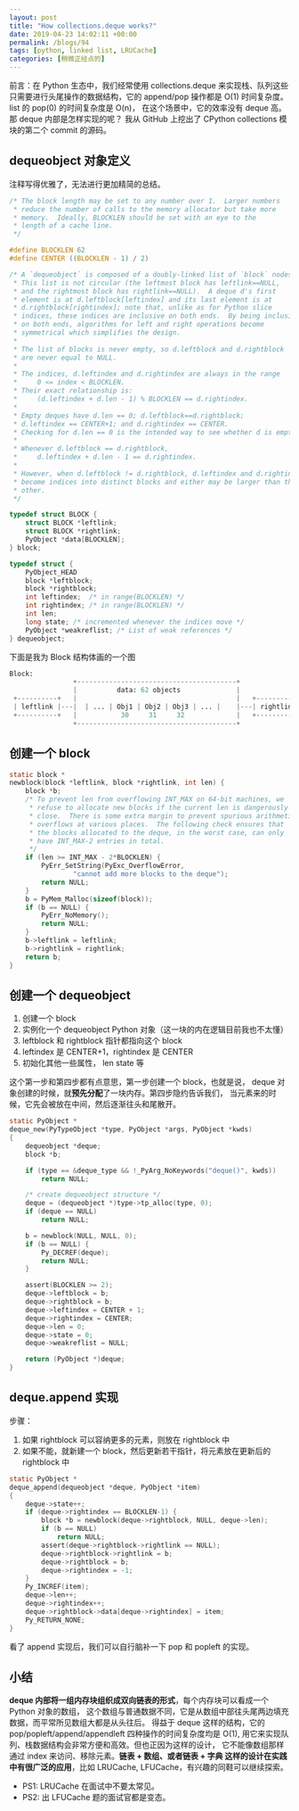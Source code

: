```yaml
---
layout: post
title: "How collections.deque works?"
date: 2019-04-23 14:02:11 +00:00
permalink: /blogs/94
tags: [python, linked list, LRUCache]
categories: [稍微正经点的]
---
```

前言：在 Python 生态中，我们经常使用 collections.deque
来实现栈、队列这些只需要进行头尾操作的数据结构，它的 append/pop
操作都是 O(1) 时间复杂度。list 的 pop(0) 的时间复杂度是 O(n)，
在这个场景中，它的效率没有 deque 高。那 deque 内部是怎样实现的呢？
我从 GitHub 上挖出了 CPython collections 模块的第二个 commit 的源码。

## dequeobject 对象定义

注释写得优雅了，无法进行更加精简的总结。

```c
/* The block length may be set to any number over 1.  Larger numbers
 * reduce the number of calls to the memory allocator but take more
 * memory.  Ideally, BLOCKLEN should be set with an eye to the
 * length of a cache line.
 */

#define BLOCKLEN 62
#define CENTER ((BLOCKLEN - 1) / 2)

/* A `dequeobject` is composed of a doubly-linked list of `block` nodes.
 * This list is not circular (the leftmost block has leftlink==NULL,
 * and the rightmost block has rightlink==NULL).  A deque d's first
 * element is at d.leftblock[leftindex] and its last element is at
 * d.rightblock[rightindex]; note that, unlike as for Python slice
 * indices, these indices are inclusive on both ends.  By being inclusive
 * on both ends, algorithms for left and right operations become
 * symmetrical which simplifies the design.
 *
 * The list of blocks is never empty, so d.leftblock and d.rightblock
 * are never equal to NULL.
 *
 * The indices, d.leftindex and d.rightindex are always in the range
 *     0 <= index < BLOCKLEN.
 * Their exact relationship is:
 *     (d.leftindex + d.len - 1) % BLOCKLEN == d.rightindex.
 *
 * Empty deques have d.len == 0; d.leftblock==d.rightblock;
 * d.leftindex == CENTER+1; and d.rightindex == CENTER.
 * Checking for d.len == 0 is the intended way to see whether d is empty.
 *
 * Whenever d.leftblock == d.rightblock,
 *     d.leftindex + d.len - 1 == d.rightindex.
 *
 * However, when d.leftblock != d.rightblock, d.leftindex and d.rightindex
 * become indices into distinct blocks and either may be larger than the
 * other.
 */

typedef struct BLOCK {
	struct BLOCK *leftlink;
	struct BLOCK *rightlink;
	PyObject *data[BLOCKLEN];
} block;

typedef struct {
	PyObject_HEAD
	block *leftblock;
	block *rightblock;
	int leftindex;	/* in range(BLOCKLEN) */
	int rightindex;	/* in range(BLOCKLEN) */
	int len;
	long state;	/* incremented whenever the indices move */
	PyObject *weakreflist; /* List of weak references */
} dequeobject;
```

下面是我为 Block 结构体画的一个图

```python
Block:
                +----------------------------------------+
                |          data: 62 objects              |
 +----------+   |                                        |   +-----------+
 | leftlink |---|  | ... | Obj1 | Obj2 | Obj3 | ... |    |---| rightlink |
 +----------+   |           30     31     32             |   +-----------+
                +----------------------------------------+
```

## 创建一个 block

```c
static block *
newblock(block *leftlink, block *rightlink, int len) {
	block *b;
	/* To prevent len from overflowing INT_MAX on 64-bit machines, we
	 * refuse to allocate new blocks if the current len is dangerously
	 * close.  There is some extra margin to prevent spurious arithmetic
	 * overflows at various places.  The following check ensures that
	 * the blocks allocated to the deque, in the worst case, can only
	 * have INT_MAX-2 entries in total.
	 */
	if (len >= INT_MAX - 2*BLOCKLEN) {
		PyErr_SetString(PyExc_OverflowError,
				"cannot add more blocks to the deque");
		return NULL;
	}
	b = PyMem_Malloc(sizeof(block));
	if (b == NULL) {
		PyErr_NoMemory();
		return NULL;
	}
	b->leftlink = leftlink;
	b->rightlink = rightlink;
	return b;
}
```

## 创建一个 dequeobject

1. 创建一个 block
2. 实例化一个 dequeobject Python 对象（这一块的内在逻辑目前我也不太懂）
3. leftblock 和 rightblock 指针都指向这个 block
4. leftindex 是 CENTER+1，rightindex 是 CENTER
5. 初始化其他一些属性， len state 等

这个第一步和第四步都有点意思，第一步创建一个 block，也就是说，
deque 对象创建的时候，就**预先分配**了一块内存。第四步隐约告诉我们，
当元素来的时候，它先会被放在中间，然后逐渐往头和尾散开。

```c
static PyObject *
deque_new(PyTypeObject *type, PyObject *args, PyObject *kwds)
{
	dequeobject *deque;
	block *b;

	if (type == &deque_type && !_PyArg_NoKeywords("deque()", kwds))
		return NULL;

	/* create dequeobject structure */
	deque = (dequeobject *)type->tp_alloc(type, 0);
	if (deque == NULL)
		return NULL;

	b = newblock(NULL, NULL, 0);
	if (b == NULL) {
		Py_DECREF(deque);
		return NULL;
	}

	assert(BLOCKLEN >= 2);
	deque->leftblock = b;
	deque->rightblock = b;
	deque->leftindex = CENTER + 1;
	deque->rightindex = CENTER;
	deque->len = 0;
	deque->state = 0;
	deque->weakreflist = NULL;

	return (PyObject *)deque;
}
```

## deque.append 实现

步骤：

1. 如果 rightblock 可以容纳更多的元素，则放在 rightblock 中
2. 如果不能，就新建一个 block，然后更新若干指针，将元素放在更新后的 rightblock 中

```c
static PyObject *
deque_append(dequeobject *deque, PyObject *item)
{
	deque->state++;
	if (deque->rightindex == BLOCKLEN-1) {
		block *b = newblock(deque->rightblock, NULL, deque->len);
		if (b == NULL)
			return NULL;
		assert(deque->rightblock->rightlink == NULL);
		deque->rightblock->rightlink = b;
		deque->rightblock = b;
		deque->rightindex = -1;
	}
	Py_INCREF(item);
	deque->len++;
	deque->rightindex++;
	deque->rightblock->data[deque->rightindex] = item;
	Py_RETURN_NONE;
}
```

看了 append 实现后，我们可以自行脑补一下 pop 和 popleft 的实现。


## 小结

**deque 内部将一组内存块组织成双向链表的形式**，每个内存块可以看成一个 Python 对象的数组，
这个数组与普通数据不同，它是从数组中部往头尾两边填充数据，而平常所见数组大都是从头往后。
得益于 deque 这样的结构，它的 pop/popleft/append/appendleft 四种操作的时间复杂度均是 O(1),
用它来实现队列、栈数据结构会非常方便和高效。但也正因为这样的设计，
它不能像数组那样通过 index 来访问、移除元素。**链表 + 数组、或者链表 + 字典
这样的设计在实践中有很广泛的应用**，比如 LRUCache, LFUCache，有兴趣的同鞋可以继续探索。

- PS1: LRUCache 在面试中不要太常见。
- PS2: 出 LFUCache 题的面试官都是变态。